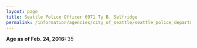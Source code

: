 ```yaml
---
layout: page
title: Seattle Police Officer 6971 Ty B. Selfridge
permalink: /information/agencies/city_of_seattle/seattle_police_department/copbook/6971/
---
```


**Age as of Feb. 24, 2016:** 35
